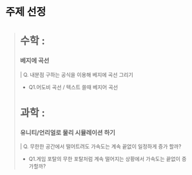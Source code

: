 주제 선정
========
> # 수학 :    
>   ### 베지에 곡선   
> | Q. 내분점 구하는 공식을 이용해 베지에 곡선 그리기    
>   - Q1.어도비 곡선 / 텍스트 쓸때 베지어 곡선      
> # 과학 :    
>   ### 유니티/언리얼로 물리 시뮬레이션 하기   
> | Q. 무한한 공간에서 떨어트려도 가속도는 계속 끝없이 일정하게 증가 할까?   
>   - Q1.게임 포탈의 무한 포탈처럼 계속 떨어지는 상황에서 가속도는 끝없이 증가할까?

